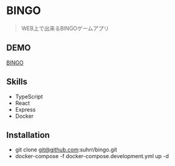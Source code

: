 # BINGO
> WEB上で出来るBINGOゲームアプリ

## DEMO
 [BINGO](https://bingo.codeholic.me)  
 
## Skills
- TypeScript
- React
- Express
- Docker

## Installation
- git clone git@github.com:suhrr/bingo.git
- docker-compose -f docker-compose.development.yml up -d
